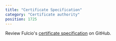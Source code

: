 ```yaml
---
title: "Certificate Specification"
category: "Certificate authority"
position: 1725
---
```


Review Fulcio's [certificate specification](https://github.com/sigstore/fulcio/blob/main/docs/certificate-specification.md) on GitHub.
